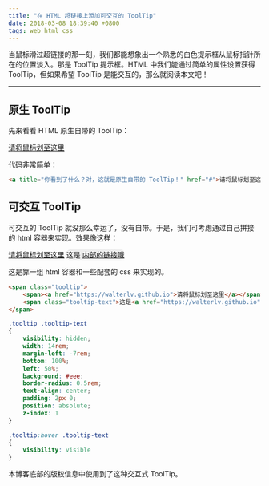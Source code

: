 ```yaml
---
title: "在 HTML 超链接上添加可交互的 ToolTip"
date: 2018-03-08 18:39:40 +0800
tags: web html css
---
```


当鼠标滑过超链接的那一刻，我们都能想象出一个熟悉的白色提示框从鼠标指针所在的位置淡入。那是 ToolTip 提示框。HTML 中我们能通过简单的属性设置获得 ToolTip，但如果希望 ToolTip 是能交互的，那么就阅读本文吧！

---

<div id="toc"></div>

## 原生 ToolTip

先来看看 HTML 原生自带的 ToolTip：

<a title="你看到了什么？对，这就是原生自带的 ToolTip！" href="#">请将鼠标划至这里</a>

代码非常简单：

```html
<a title="你看到了什么？对，这就是原生自带的 ToolTip！" href="#">请将鼠标划至这里</a>
```

## 可交互 ToolTip

可交互的 ToolTip 就没那么幸运了，没有自带。于是，我们可考虑通过自己拼接的 html 容器来实现。效果像这样：

<span class="tooltip">
    <span><a href="https://walterlv.github.io">请将鼠标划至这里</a></span>
    <span class="tooltip-text" style="background:#eee;padding:2px 0;border-radius: 0.5rem;">这是 <a href="https://walterlv.github.io">内部的链接哦</a></span>
</span>

这是靠一组 html 容器和一些配套的 css 来实现的。

```html
<span class="tooltip">
    <span><a href="https://walterlv.github.io">请将鼠标划至这里</a></span>
    <span class="tooltip-text">这是<a href="https://walterlv.github.io">内部的链接哦</a></span>
</span>
```

```css
.tooltip .tooltip-text
{
    visibility: hidden;
    width: 14rem;
    margin-left: -7rem;
    bottom: 100%;
    left: 50%;
    background: #eee;
    border-radius: 0.5rem;
    text-align: center;
    padding: 2px 0;
    position: absolute;
    z-index: 1
}

.tooltip:hover .tooltip-text
{
    visibility: visible
}
```

本博客底部的版权信息中使用到了这种交互式 ToolTip。
